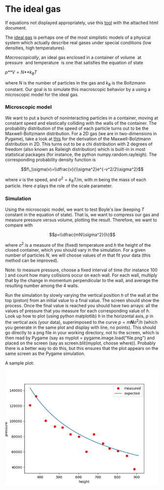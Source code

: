 The ideal gas
=============

If equations not displayed appropriately, use this [tool](http://htmlpreview.github.io/) with the attached html document.

The [ideal gas](https://en.wikipedia.org/wiki/Ideal_gas) is perhaps one of the most simplistic models of a physical system which actually describe real gases under special conditions (low densities, high temperatures).

*Macroscopically*, an ideal gas enclosed in a container of volume  at  pressure  and temperature  is one that satisfies the equation of state

*p**V* = *N**k*<sub>*B*</sub>*T*

where *N* is the number of particles in the gas and *k*<sub>*B*</sub> is the Boltzmann constant. Our goal is to simulate this macroscopic behavior by a using a microscopic model for the ideal gas.

### Microscopic model

We want to put a bunch of noninteracting particles in a container, moving at constant speed and elastically colliding with the walls of the container. The probability distribution of the speed of each particle turns out to be the Maxwell-Boltzmann distribution. For a 2D gas (we are in two-dimensions in Pygame), take a look at [this](http://fab.cba.mit.edu/classes/864.11/people/dhaval_adjodah/final_project/write_up_boltzmann.pdf) for the derivation of the Maxwell-Bolztmann distribution in 2D. This turns out to be a chi distribution with 2 degrees of freedom (also known as Raileigh distribution) which is built-in in most statistical packages (for instance, the python numpy.random.rayleigh). The corresponding probability density function is

$$f\_\\sigma(v)=\\dfrac{v}{\\sigma^2}e^{-v^2/2\\sigma^2}$$

where *v* is the speed, and *σ*<sup>2</sup> = *k*<sub>*B*</sub>*T*/*m*, with *m* being the mass of each particle. Here *σ* plays the role of the scale parameter.

### Simulation

Using the microscopic model, we want to test Boyle's law (keeping *T* constant in the equation of state). That is, we want to compress our gas and measure pressure versus volume, plotting the result. Therefore, we want to compare with

$$p=\\dfrac{mN\\sigma^2}{h}$$

where *σ*<sup>2</sup> is a measure of the (fixed) temperature and *h* the height of the closed container, which you should vary in the simulation. For a given number of particles *N*, we will choose values of *m* that fit your data (this method can be improved).

Note: to measure pressure, choose a fixed interval of time (for instance 100 ) and count how many collisions occur on each wall. For each wall, multiply that by the change in momentum perpendicular to the wall, and average the resulting number among the 4 walls.

Run the simulation by slowly varying the vertical position *h* of the wall at the top (piston) from an initial value to a final value. The screen should show the process. Once the final value is reached you should have two arrays: all the values of pressure that you measure for each corresponding value of *h*. Look up how to plot (using python matplotlib) *h* in the horizontal axis, *p* in the vertical axis (your data), superimposed to the curve *p* = *m**N**σ*<sup>2</sup>/*h* (which you generate in the same plot and display with line, no points). This should go directly to a png file in your working directory, not to the screen, which is then read by Pygame (say as myplot = pygame.image.load("file.png") and placed on the screen (say as screen.blit(myplot, choose where)). Probably there is a better way to do this, but this ensures that the plot appears on the same screen as the Pygame simulation.

A sample plot:

![Boyle's law](https://raw.githubusercontent.com/essoca/Physics-Engines/master/images/idealgas.png)
